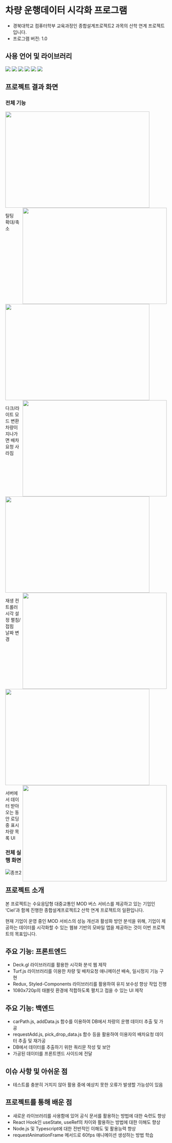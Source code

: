 # 차량 운행데이터 시각화 프로그램
- 경북대학교 컴퓨터학부 교육과정인 종합설계프로젝트2 과목의 산학 연계 프로젝트입니다.
- 프로그램 버전: 1.0

## 사용 언어 및 라이브러리
<img src="https://img.shields.io/badge/Node.js-339933?style=flat-square&logo=Node.js&logoColor=white"/> <img src="https://img.shields.io/badge/JavaScript-F7DF1E?style=flat-square&logo=javascript&logoColor=black"/> <img src="https://img.shields.io/badge/React-61DAFB?style=flat-square&logo=React&logoColor=black"/> <img src="https://img.shields.io/badge/Redux-764ABC?style=flat-square&logo=redux&logoColor=white"/> <img src="https://img.shields.io/badge/PostgreSQL-4169E1?style=flat-square&logo=postgresql&logoColor=white"/> <img src="https://img.shields.io/badge/styled components-DB7093?style=flat-square&logo=styledcomponents&logoColor=white"/> 


## 프로젝트 결과 화면

### 전체 기능

<img src=https://github.com/chamin966/KNU_project2_team09/assets/76090919/bd5f8f59-b756-4899-9933-0e8a5f33f3fc width="450" height="300">

<img src=https://github.com/chamin966/KNU_project2_team09/assets/76090919/e77c461b-0b47-455b-8a46-f08439879bc4 width="450" height="300" align="right">

틸팅　　　　　　　　　　　　　　　　　　　　　　　　　　　　　　　　　확대/축소

<img src=https://github.com/chamin966/KNU_project2_team09/assets/76090919/5e4c00bc-e0be-4f7e-bbfa-d4d3c82345f7 width="450" height="300">

<img src=https://github.com/chamin966/KNU_project2_team09/assets/76090919/f13db13c-657a-4da8-8a23-be09684740b6 width="450" height="300" align="right">

다크/라이트 모드 변환　　　　　　　　　　　　　　　　　　　　　　　　　차량이 지나가면 배차 요청 사라짐 

<img src=https://github.com/chamin966/KNU_project2_team09/assets/76090919/97fe70b3-dc83-408b-b8e0-3698538530eb width="450" height="300">

<img src=https://github.com/chamin966/KNU_project2_team09/assets/76090919/b30a4cad-78a0-4fe8-824e-342eb256fd85 width="450" height="300" align="right">

재생 컨트롤러 시각 설정 펼침/접힘　　　　　　　　　　　　　　　　　　　　날짜 변경

<img src=https://github.com/chamin966/KNU_project2_team09/assets/76090919/af9ed80f-a9c0-41e9-b1db-26e9ab416822 width="450" height="300">

<img src=https://github.com/chamin966/KNU_project2_team09/assets/76090919/8b9a480b-5bba-415d-b4b5-b968c335820c width="450" height="300" align="right">

서버에서 데이터 받아오는 동안 로딩중 표시　　　　　　　　　　　　　　　　차량 목록 UI
  
  
  
### 전체 실행 화면

![종프2](https://github.com/chamin966/KNU_project2_team09/assets/76090919/b98ef6f4-d312-4258-a583-cc09aff3795f)

## 프로젝트 소개

본 프로젝트는 수요응답형 대중교통인 MOD 버스 서비스를 제공하고 있는 기업인 ‘Ciel’과 함께 진행한 종합설계프로젝트2 산학 연계 프로젝트의 일환입니다.

현재 기업이 운영 중인 MOD 서비스의 성능 개선과 활성화 방안 분석을 위해, 기업이 제공하는 데이터를 시각화할 수 있는 웹뷰 기반의 모바일 앱을 제공하는 것이 이번 프로젝트의 목표입니다.

## 주요 기능: 프론트엔드
- Deck.gl 라이브러리를 활용한 시각화 분석 웹 제작
- Turf.js 라이브러리를 이용한 차량 및 배차요청 애니메이션 배속, 일시정지 기능 구현
- Redux, Styled-Components 라이브러리를 활용하여 유지 보수성 향상 작업 진행
- 1080x720p의 태블릿 환경에 적합하도록 펼치고 접을 수 있는 UI 제작

## 주요 기능: 백엔드
- carPath.js, addData.js 함수를 이용하여 DB에서 차량의 운행 데이터 추출 및 가공
- requestAdd.js, pick_drop_data.js 함수 등을 활용하여 이용자의 배차요청 데이터 추출 및 재가공
- DB에서 데이터를 추출하기 위한 쿼리문 작성 및 보안
- 가공된 데이터를 프론트엔드 사이드에 전달

## 이슈 사항 및 아쉬운 점
- 테스트를 충분히 거치지 않아 활용 중에 예상치 못한 오류가 발생할 가능성이 있음

## 프로젝트를 통해 배운 점
- 새로운 라이브러리를 사용함에 있어 공식 문서를 활용하는 방법에 대한 숙련도 향상
- React Hook인 useState, useRef의 차이와 활용하는 방법에 대한 이해도 향상
- Node.js 및 Typescript에 대한 전반적인 이해도 및 활용능력 향상
- requestAnimationFrame 메서드로 60fps 애니메이션 생성하는 방법 학습
